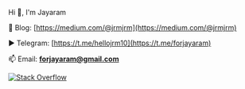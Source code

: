 Hi 👋, I'm Jayaram

📝 Blog: [https://medium.com/@jrmjrm](https://medium.com/@jrmjrm)

▶️ Telegram: [https://t.me/hellojrm10](https://t.me/forjayaram)

📫 Email: **forjayaram@gmail.com**

[![Stack Overflow](https://img.shields.io/badge/-Stackoverflow-FE7A16?logo=stack-overflow&logoColor=white)](https://stackoverflow.com/users/2102830)

